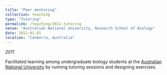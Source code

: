 ```yaml
---
title: "Peer mentoring"
collection: teaching
type: "Tutoring"
permalink: /teaching/2011-tutoring
venue: "Australian National University, Research School of Biology"
date: 2011-01-01
location: "Canberra, Australia"
---
```


*2011*

Facilitated learning among undergraduate biology students at the [Australian National University](https://www.anu.edu.au/) by running tutoring sessions and designing exercises.
